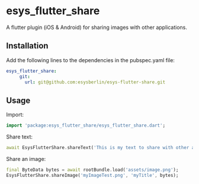 # esys_flutter_share

A flutter plugin (iOS & Android) for sharing images with other applications.

## Installation
Add the following lines to the dependencies in the pubspec.yaml file:

```yaml
esys_flutter_share:
     git:
       url: git@github.com:esysberlin/esys-flutter-share.git
```

## Usage
Import:

```dart
import 'package:esys_flutter_share/esys_flutter_share.dart';
```

Share text:

```dart
await EsysFlutterShare.shareText('This is my text to share with other applications.', droidTitle: 'my text title');
```

Share an image:

```dart
final ByteData bytes = await rootBundle.load('assets/image.png');
EsysFlutterShare.shareImage('myImageTest.png', 'myTitle', bytes);
```